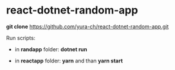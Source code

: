 # react-dotnet-random-app

**git clone** https://github.com/yura-ch/react-dotnet-random-app.git

Run scripts:

* in **randapp** folder: **dotnet run**

* in **reactapp** folder: **yarn** and than **yarn start**
